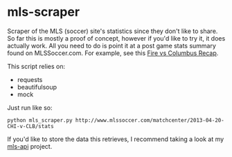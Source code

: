 mls-scraper
===========

Scraper of the MLS (soccer) site's statistics since they don't like to share. 
So far this is mostly a proof of concept, however if you'd like to try it, it 
does actually work. All you need to do is point it at a post game stats summary
found on MLSSoccer.com. For example, see this [Fire vs Columbus Recap](http://www.mlssoccer.com/matchcenter/2013-04-20-CHI-v-CLB/stats).

This script relies on:

* requests
* beautifulsoup
* mock

Just run like so:

    python mls_scraper.py http://www.mlssoccer.com/matchcenter/2013-04-20-CHI-v-CLB/stats

If you'd like to store the data this retrieves, I recommend taking a look at
my [mls-api](https://github.com/f4nt/mls-api) project.
